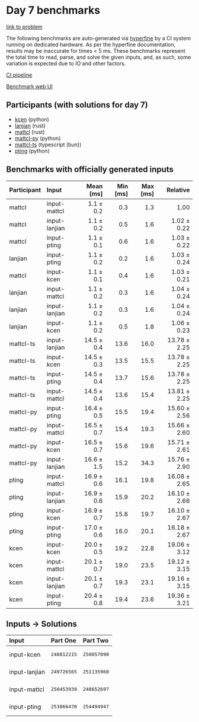 # Day 7 benchmarks

[link to problem](https://adventofcode.com/2023/day/7)

The following benchmarks are auto-generated via
[hyperfine](https://github.com/sharkdp/hyperfine) by a CI system running on
dedicated hardware. As per the hyperfine documentation, results may be
inaccurate for times < 5 ms. These benchmarks represent the total time to read,
parse, and solve the given inputs, and, as such, some variation is expected due
to IO and other factors.

[CI pipeline](http://ci.papercode.net:8080/teams/main/pipelines/aoc2023)

[Benchmark web UI](https://aoc.ancalagon.black)


## Participants (with solutions for day 7)

- [kcen](https://github.com/kcen/aoc2023) (python)
- [lanjian](https://github.com/lanjian/aoc-2023) (rust)
- [mattcl](https://github.com/mattcl/aoc2023) (rust)
- [mattcl-py](https://github.com/mattcl/aoc2023-py) (python)
- [mattcl-ts](https://github.com/mattcl/aoc2023-js) (typescript (bun))
- [pting](https://github.com/pting/aoc2023) (python)


## Benchmarks with officially generated inputs

| Participant | Input | Mean [ms] | Min [ms] | Max [ms] | Relative |
|:---|:---|---:|---:|---:|---:|
| mattcl | input-mattcl | 1.1 ± 0.2 | 0.3 | 1.3 | 1.00 |
| mattcl | input-lanjian | 1.1 ± 0.2 | 0.5 | 1.6 | 1.02 ± 0.22 |
| mattcl | input-pting | 1.1 ± 0.1 | 0.6 | 1.6 | 1.03 ± 0.22 |
| lanjian | input-pting | 1.1 ± 0.2 | 0.2 | 1.6 | 1.03 ± 0.24 |
| mattcl | input-kcen | 1.1 ± 0.1 | 0.4 | 1.6 | 1.03 ± 0.21 |
| lanjian | input-mattcl | 1.1 ± 0.2 | 0.3 | 1.6 | 1.04 ± 0.24 |
| lanjian | input-lanjian | 1.1 ± 0.2 | 0.3 | 1.6 | 1.04 ± 0.24 |
| lanjian | input-kcen | 1.1 ± 0.2 | 0.5 | 1.8 | 1.06 ± 0.23 |
| mattcl-ts | input-lanjian | 14.5 ± 0.4 | 13.6 | 16.0 | 13.78 ± 2.25 |
| mattcl-ts | input-kcen | 14.5 ± 0.3 | 13.5 | 15.5 | 13.78 ± 2.25 |
| mattcl-ts | input-pting | 14.5 ± 0.4 | 13.7 | 15.6 | 13.78 ± 2.25 |
| mattcl-ts | input-mattcl | 14.5 ± 0.4 | 13.6 | 15.4 | 13.81 ± 2.25 |
| mattcl-py | input-pting | 16.4 ± 0.5 | 15.5 | 19.4 | 15.60 ± 2.56 |
| mattcl-py | input-mattcl | 16.5 ± 0.7 | 15.4 | 19.3 | 15.66 ± 2.60 |
| mattcl-py | input-kcen | 16.5 ± 0.7 | 15.6 | 19.6 | 15.71 ± 2.61 |
| mattcl-py | input-lanjian | 16.6 ± 1.5 | 15.2 | 34.3 | 15.76 ± 2.90 |
| pting | input-mattcl | 16.9 ± 0.6 | 16.1 | 19.8 | 16.08 ± 2.65 |
| pting | input-lanjian | 16.9 ± 0.6 | 15.9 | 20.2 | 16.10 ± 2.66 |
| pting | input-kcen | 16.9 ± 0.7 | 15.8 | 19.7 | 16.10 ± 2.67 |
| pting | input-pting | 17.0 ± 0.6 | 16.0 | 20.1 | 16.18 ± 2.67 |
| kcen | input-kcen | 20.0 ± 0.5 | 19.2 | 22.8 | 19.06 ± 3.12 |
| kcen | input-mattcl | 20.1 ± 0.7 | 19.0 | 23.5 | 19.12 ± 3.15 |
| kcen | input-lanjian | 20.1 ± 0.7 | 19.3 | 23.1 | 19.16 ± 3.15 |
| kcen | input-pting | 20.4 ± 0.8 | 19.4 | 23.6 | 19.36 ± 3.21 |


## Inputs -> Solutions

| Input | Part One | Part Two |
|:---|:---|:---|
|input-kcen|<pre>248812215</pre>|<pre>250057090</pre>|
|input-lanjian|<pre>249726565</pre>|<pre>251135960</pre>|
|input-mattcl|<pre>250453939</pre>|<pre>248652697</pre>|
|input-pting|<pre>253866470</pre>|<pre>254494947</pre>|